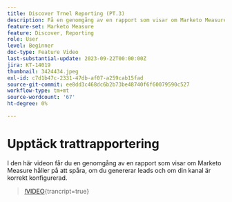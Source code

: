 ```yaml
---
title: Discover Trnel Reporting (PT.3)
description: Få en genomgång av en rapport som visar om Marketo Measure håller på att spåra, om du genererar leads och om din kanal är korrekt konfigurerad.
feature-set: Marketo Measure
feature: Discover, Reporting
role: User
level: Beginner
doc-type: Feature Video
last-substantial-update: 2023-09-22T00:00:00Z
jira: KT-14019
thumbnail: 3424434.jpeg
exl-id: c7d1b47c-2331-47db-af07-a259cab15fad
source-git-commit: ee8dd3c468dc6b2b73be48740f6f60079590c527
workflow-type: tm+mt
source-wordcount: '67'
ht-degree: 0%

---
```


# Upptäck trattrapportering

I den här videon får du en genomgång av en rapport som visar om Marketo Measure håller på att spåra, om du genererar leads och om din kanal är korrekt konfigurerad.

>[!VIDEO](https://video.tv.adobe.com/v/3424434/?learn=on){trancript=true}
